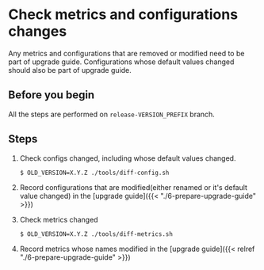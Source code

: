 # Check metrics and configurations changes

Any metrics and configurations that are removed or modified need to be part of upgrade guide. Configurations whose default values changed should also be part of upgrade guide.

## Before you begin

All the steps are performed on `release-VERSION_PREFIX` branch.

## Steps

1. Check configs changed, including whose default values changed.
   ```
   $ OLD_VERSION=X.Y.Z ./tools/diff-config.sh
   ```

1. Record configurations that are modified(either renamed or it's default value changed) in the [upgrade guide]({{< "./6-prepare-upgrade-guide" >}})

1. Check metrics changed
   ```
   $ OLD_VERSION=X.Y.Z ./tools/diff-metrics.sh
   ```

1. Record metrics whose names modified in the [upgrade guide]({{< relref "./6-prepare-upgrade-guide" >}})

